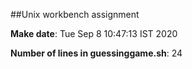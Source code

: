 ##Unix workbench assignment

**Make date**: Tue Sep  8 10:47:13 IST 2020

**Number of lines in guessinggame.sh**: 24
